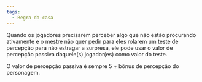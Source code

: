 ```yaml
---
tags:
  - Regra-da-casa
---
```

Quando os jogadores precisarem perceber algo que não estão procurando ativamente e o mestre não quer pedir para eles rolarem um teste de percepção para não estragar a surpresa, ele pode usar o valor de percepção passiva daquele(s) jogador(es) como valor do teste.

O valor de percepção passiva é sempre 5 + bônus de percepção do personagem.
